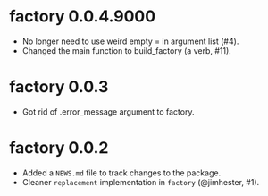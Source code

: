 # factory 0.0.4.9000

* No longer need to use weird empty = in argument list (#4).
* Changed the main function to build_factory (a verb, #11).

# factory 0.0.3

* Got rid of .error_message argument to factory.

# factory 0.0.2

* Added a `NEWS.md` file to track changes to the package.
* Cleaner `replacement` implementation in `factory` (@jimhester, #1).
